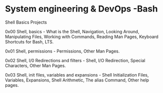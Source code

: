 # System engineering & DevOps -Bash

Shell Basics Projects

0x00 Shell, basics - What is the Shell, Navigation, Looking Around, Manipulating Files, Working with Commands, Reading Man Pages, Keyboard Shortcuts for Bash, LTS.

0x01 Shell, permissions - Permissions, Other Man Pages.

0x02 Shell, I/0 Redirections and filters - Shell, I/O Redirection, Special Characters, Other Man Pages.

0x03 Shell, init files, variables and expansions - Shell Initialization Files, Variables, Expansions, Shell Arithmetic, The alias Command, Other help pages.
